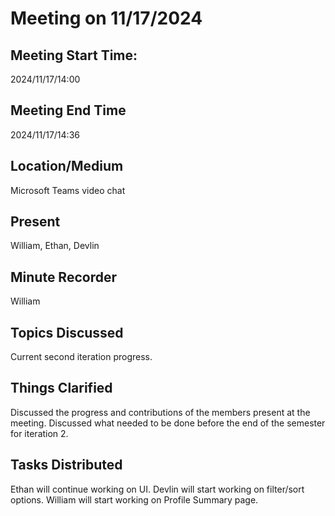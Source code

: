 # Meeting on 11/17/2024

## Meeting Start Time:

2024/11/17/14:00

## Meeting End Time

2024/11/17/14:36

## Location/Medium

Microsoft Teams video chat

## Present

William, Ethan, Devlin

## Minute Recorder

William

## Topics Discussed

Current second iteration progress.

## Things Clarified

Discussed the progress and contributions of the members present at the meeting. Discussed what needed to be done before the end of the semester for iteration 2.

## Tasks Distributed

Ethan will continue working on UI. Devlin will start working on filter/sort options. William will start working on Profile Summary page.
